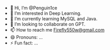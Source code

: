 - 👋 Hi, I’m @Penguin1ce
- 👀 I’m interested in Deep Learning.
- 🌱 I’m currently learning MySQL and Java.
- 💞️ I’m looking to collaborate on GPT.
- 📫 How to reach me Firefly550w@gmail.com
- 😄 Pronouns: ...
- ⚡ Fun fact: ...

<!---
Penguin1ce/Penguin1ce is a ✨ special ✨ repository because its `README.md` (this file) appears on your GitHub profile.
You can click the Preview link to take a look at your changes.
--->
